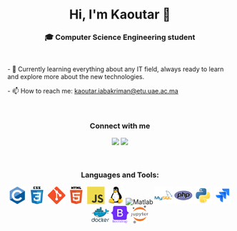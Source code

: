 <h1 align="center">Hi, I'm Kaoutar 👋</h1>
<h3 align="center">🎓 Computer Science Engineering student </h3>
<br>
<p>- 🌱 Currently learning everything about any IT field, always ready to learn and explore more about the new technologies.</p>
<p>- 📫 How to reach me: <a href="mailto:kaoutar.iabakriman@etu.uae.ac.ma">kaoutar.iabakriman@etu.uae.ac.ma</a></p>
<br>
<h3 align="center">Connect with me</h3>
<p align="center">
  <a href="https://www.linkedin.com/in/kaoutar-iabakriman-4525291a8/"><img src="https://img.shields.io/badge/linkedin-%230177B5?style=flat&logo=linkedin&logoColor=white"/></a>
  <a href="https://www.instagram.com/?hl=fr"><img src="https://img.shields.io/badge/instagram-%23E4415F?style=flat&logo=instagram&logoColor=white"/></a>
</p>
<br>
<h3 align="center">Languages and Tools:</h3>
<p align="center">
  <img src="https://raw.githubusercontent.com/devicons/devicon/master/icons/c/c-original.svg" alt="C" height="40" width="40" />
  <img src="https://raw.githubusercontent.com/devicons/devicon/master/icons/css3/css3-original-wordmark.svg" alt="CSS3" height="40" width="40" />
  <img src="https://raw.githubusercontent.com/devicons/devicon/master/icons/git/git-original.svg" alt="Git" height="40" width="40" />
  <img src="https://raw.githubusercontent.com/devicons/devicon/master/icons/html5/html5-original-wordmark.svg" alt="HTML5" height="40" width="40" />
  <img src="https://raw.githubusercontent.com/devicons/devicon/master/icons/javascript/javascript-original.svg" alt="JavaScript" height="40" width="40" />
  <img src="https://raw.githubusercontent.com/devicons/devicon/master/icons/linux/linux-original.svg" alt="Linux" height="40" width="40" />
  <img src="https://upload.wikimedia.org/wikipedia/commons/2/21/Matlab_Logo.png" alt="Matlab" height="40" width="40" />
  <img src="https://raw.githubusercontent.com/devicons/devicon/master/icons/mysql/mysql-original-wordmark.svg" alt="MySQL" height="40" width="40" />
  <img src="https://raw.githubusercontent.com/devicons/devicon/master/icons/php/php-original.svg" alt="PHP" height="40" width="40" />
  <img src="https://raw.githubusercontent.com/devicons/devicon/master/icons/python/python-original.svg" alt="Python" height="40" width="40" />
  <img src="https://raw.githubusercontent.com/devicons/devicon/master/icons/jira/jira-original.svg" alt="Jira" height="40" width="40" />
  <img src="https://raw.githubusercontent.com/devicons/devicon/master/icons/docker/docker-original-wordmark.svg" alt="Docker" height="40" width="40" />
  <img src="https://raw.githubusercontent.com/devicons/devicon/master/icons/bootstrap/bootstrap-plain-wordmark.svg" alt="Bootstrap" height="40" width="40" />
  <img src="https://raw.githubusercontent.com/devicons/devicon/master/icons/jupyter/jupyter-original-wordmark.svg" alt="Jupyter Notebook" height="40" width="40" />
  <img src="https://raw.githubusercontent.com/devicons/devicon/master/icons/ubuntu/ubuntu-plain.svg" alt="Ubuntu" height="40" width="40
